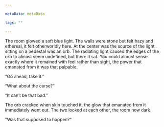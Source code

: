 ```yaml
---

metaData: metaData

tags: ""

---
```


The room glowed a soft blue light. The walls were stone but felt hazy and ethereal, it felt otherworldly here. At the center was the source of the light, sitting on a pedestal was an orb. The radiating light caused the edges of the orb to almost seem undefined, but there it sat. You could almost sense exactly where it remained with feel rather than sight, the power that emanated from it was that palpable. 

“Go ahead, take it.”

“What about the curse?”

“It can’t be that bad.”

The orb cracked when skin touched it, the glow that emanated from it immediately went out. The two looked at each other, the room now dark. 

"Was that supposed to happen?"